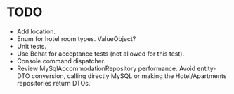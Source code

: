 # TODO

* Add location.
* Enum for hotel room types. ValueObject?
* Unit tests.
* Use Behat for acceptance tests (not allowed for this test).
* Console command dispatcher.
* Review MySqlAccommodationRepository performance. Avoid entity-DTO conversion, calling directly MySQL or making the Hotel/Apartments repositories return DTOs.